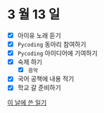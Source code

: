 # 3 월 13 일

- [x] 아이유 노래 듣기
- [x] `Pycoding` 동아리 참여하기
- [x] `Pycoding` 아이디어에 기여하기
- [x] 숙제 하기
  - [x] `음악`
- [x] 국어 공책에 내용 적기
- [x] 학교 갈 준비하기

[이 날에 쓴 일기](../../../diary/2022/3/13.md)
